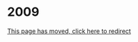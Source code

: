# 2009

[This page has moved, click here to redirect](https://docs.eqemu.io/server/changelog/server/2009)

